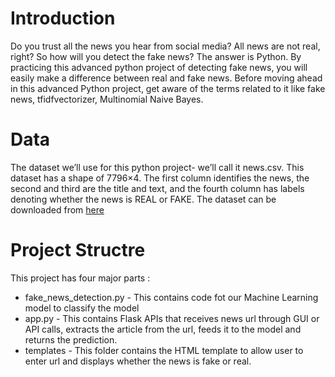 # Introduction
Do you trust all the news you hear from social media? All news are not real, right? So how will you detect the fake news? The answer is Python. By practicing this advanced python project of detecting fake news, you will easily make a difference between real and fake news. Before moving ahead in this advanced Python project, get aware of the terms related to it like fake news, tfidfvectorizer, Multinomial Naive Bayes.
# Data
The dataset we’ll use for this python project- we’ll call it news.csv. This dataset has a shape of 7796×4. The first column identifies the news, the second and third are the title and text, and the fourth column has labels denoting whether the news is REAL or FAKE. The dataset can be downloaded from [here](https://drive.google.com/file/d/1er9NJTLUA3qnRuyhfzuN0XUsoIC4a-_q/view)

# Project Structre
This project has four major parts :

* fake_news_detection.py - This contains code fot our Machine Learning model to classify the model 
* app.py - This contains Flask APIs that receives news url through GUI or API calls, extracts the article from the url, feeds it to the model and returns the prediction.
* templates - This folder contains the HTML template to allow user to enter url and displays whether the news is fake or real.
